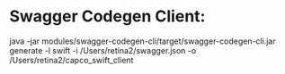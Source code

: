 # Swagger Codegen Client:

java -jar modules/swagger-codegen-cli/target/swagger-codegen-cli.jar generate -l swift -i /Users/retina2/swagger.json -o /Users/retina2/capco_swift_client
